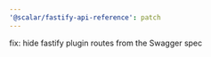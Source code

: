 ```yaml
---
'@scalar/fastify-api-reference': patch
---
```


fix: hide fastify plugin routes from the Swagger spec
